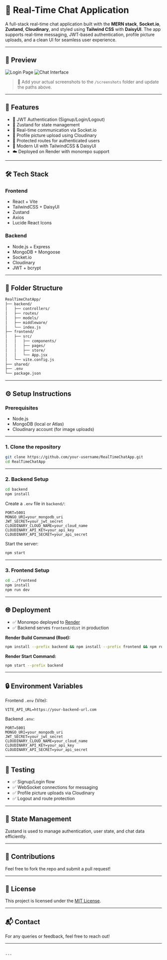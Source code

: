 
# 💬 Real-Time Chat Application

A full-stack real-time chat application built with the **MERN stack**, **Socket.io**, **Zustand**, **Cloudinary**, and styled using **Tailwind CSS** with **DaisyUI**. The app supports real-time messaging, JWT-based authentication, profile picture uploads, and a clean UI for seamless user experience.

---

## 📸 Preview

![Login Page](./screenshots/login.png)
![Chat Interface](./screenshots/chat.png)

> 📁 Add your actual screenshots to the `/screenshots` folder and update the paths above.

---

## 🚀 Features

- 🔐 JWT Authentication (Signup/Login/Logout)
- 🧠 Zustand for state management
- 💬 Real-time communication via Socket.io
- 📸 Profile picture upload using Cloudinary
- 🧭 Protected routes for authenticated users
- 🎨 Modern UI with TailwindCSS & DaisyUI
- ☁️ Deployed on Render with monorepo support

---

## 🛠️ Tech Stack

### Frontend
- React + Vite
- TailwindCSS + DaisyUI
- Zustand
- Axios
- Lucide React Icons

### Backend
- Node.js + Express
- MongoDB + Mongoose
- Socket.io
- Cloudinary
- JWT + bcrypt

---

## 📁 Folder Structure

```bash
RealTimeChatApp/
├── backend/
│   ├── controllers/
│   ├── routes/
│   ├── models/
│   ├── middleware/
│   └── index.js
├── frontend/
│   ├── src/
│   │   ├── components/
│   │   ├── pages/
│   │   ├── store/
│   │   └── App.jsx
│   └── vite.config.js
├── shared/
├── .env
└── package.json
```

---

## ⚙️ Setup Instructions

### Prerequisites

- Node.js
- MongoDB (local or Atlas)
- Cloudinary account (for image uploads)

---

### 1. Clone the repository

```bash
git clone https://github.com/your-username/RealTimeChatApp.git
cd RealTimeChatApp
```

---

### 2. Backend Setup

```bash
cd backend
npm install
```

Create a `.env` file in `backend/`:

```env
PORT=5001
MONGO_URI=your_mongodb_uri
JWT_SECRET=your_jwt_secret
CLOUDINARY_CLOUD_NAME=your_cloud_name
CLOUDINARY_API_KEY=your_api_key
CLOUDINARY_API_SECRET=your_api_secret
```

Start the server:

```bash
npm start
```

---

### 3. Frontend Setup

```bash
cd ../frontend
npm install
npm run dev
```

---

## 🌐 Deployment

- ✅ Monorepo deployed to [Render](https://render.com/)
- ✅ Backend serves `frontend/dist` in production

**Render Build Command (Root):**

```bash
npm install --prefix backend && npm install --prefix frontend && npm run build --prefix frontend
```

**Render Start Command:**

```bash
npm start --prefix backend
```

---

## 🔒 Environment Variables

Frontend `.env` (Vite):

```env
VITE_API_URL=https://your-backend-url.com
```

Backend `.env`:

```env
PORT=5001
MONGO_URI=your_mongodb_uri
JWT_SECRET=your_jwt_secret
CLOUDINARY_CLOUD_NAME=your_cloud_name
CLOUDINARY_API_KEY=your_api_key
CLOUDINARY_API_SECRET=your_api_secret
```

---

## 🧪 Testing

- ✅ Signup/Login flow
- ✅ WebSocket connections for messaging
- ✅ Profile picture uploads via Cloudinary
- ✅ Logout and route protection

---

## 🧠 State Management

Zustand is used to manage authentication, user state, and chat data efficiently.

---

## 🤝 Contributions

Feel free to fork the repo and submit a pull request!

---

## 📄 License

This project is licensed under the [MIT License](LICENSE).

---

## 📬 Contact

For any queries or feedback, feel free to reach out!

---

```

---

